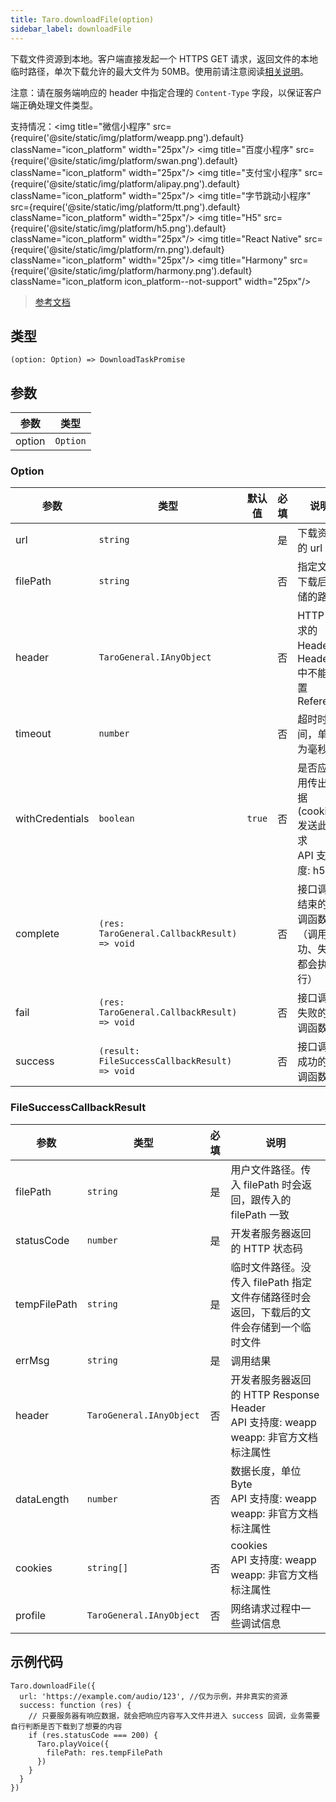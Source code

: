 ```yaml
---
title: Taro.downloadFile(option)
sidebar_label: downloadFile
---
```


下载文件资源到本地。客户端直接发起一个 HTTPS GET 请求，返回文件的本地临时路径，单次下载允许的最大文件为 50MB。使用前请注意阅读[相关说明](https://developers.weixin.qq.com/miniprogram/dev/framework/ability/network.html)。

注意：请在服务端响应的 header 中指定合理的 `Content-Type` 字段，以保证客户端正确处理文件类型。

支持情况：<img title="微信小程序" src={require('@site/static/img/platform/weapp.png').default} className="icon_platform" width="25px"/> <img title="百度小程序" src={require('@site/static/img/platform/swan.png').default} className="icon_platform" width="25px"/> <img title="支付宝小程序" src={require('@site/static/img/platform/alipay.png').default} className="icon_platform" width="25px"/> <img title="字节跳动小程序" src={require('@site/static/img/platform/tt.png').default} className="icon_platform" width="25px"/> <img title="H5" src={require('@site/static/img/platform/h5.png').default} className="icon_platform" width="25px"/> <img title="React Native" src={require('@site/static/img/platform/rn.png').default} className="icon_platform" width="25px"/> <img title="Harmony" src={require('@site/static/img/platform/harmony.png').default} className="icon_platform icon_platform--not-support" width="25px"/>

> [参考文档](https://developers.weixin.qq.com/miniprogram/dev/api/network/download/wx.downloadFile.html)

## 类型

```tsx
(option: Option) => DownloadTaskPromise
```

## 参数

| 参数 | 类型 |
| --- | --- |
| option | `Option` |

### Option

| 参数 | 类型 | 默认值 | 必填 | 说明 |
| --- | --- | :---: | :---: | --- |
| url | `string` |  | 是 | 下载资源的 url |
| filePath | `string` |  | 否 | 指定文件下载后存储的路径 |
| header | `TaroGeneral.IAnyObject` |  | 否 | HTTP 请求的 Header，Header 中不能设置 Referer |
| timeout | `number` |  | 否 | 超时时间，单位为毫秒 |
| withCredentials | `boolean` | `true` | 否 | 是否应使用传出凭据 (cookie) 发送此请求<br />API 支持度: h5 |
| complete | `(res: TaroGeneral.CallbackResult) => void` |  | 否 | 接口调用结束的回调函数（调用成功、失败都会执行） |
| fail | `(res: TaroGeneral.CallbackResult) => void` |  | 否 | 接口调用失败的回调函数 |
| success | `(result: FileSuccessCallbackResult) => void` |  | 否 | 接口调用成功的回调函数 |

### FileSuccessCallbackResult

| 参数 | 类型 | 必填 | 说明 |
| --- | --- | :---: | --- |
| filePath | `string` | 是 | 用户文件路径。传入 filePath 时会返回，跟传入的 filePath 一致 |
| statusCode | `number` | 是 | 开发者服务器返回的 HTTP 状态码 |
| tempFilePath | `string` | 是 | 临时文件路径。没传入 filePath 指定文件存储路径时会返回，下载后的文件会存储到一个临时文件 |
| errMsg | `string` | 是 | 调用结果 |
| header | `TaroGeneral.IAnyObject` | 否 | 开发者服务器返回的 HTTP Response Header<br />API 支持度: weapp<br />weapp: 非官方文档标注属性 |
| dataLength | `number` | 否 | 数据长度，单位 Byte<br />API 支持度: weapp<br />weapp: 非官方文档标注属性 |
| cookies | `string[]` | 否 | cookies<br />API 支持度: weapp<br />weapp: 非官方文档标注属性 |
| profile | `TaroGeneral.IAnyObject` | 否 | 网络请求过程中一些调试信息 |

## 示例代码

```tsx
Taro.downloadFile({
  url: 'https://example.com/audio/123', //仅为示例，并非真实的资源
  success: function (res) {
    // 只要服务器有响应数据，就会把响应内容写入文件并进入 success 回调，业务需要自行判断是否下载到了想要的内容
    if (res.statusCode === 200) {
      Taro.playVoice({
        filePath: res.tempFilePath
      })
    }
  }
})
```
